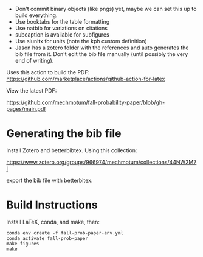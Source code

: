 - Don't commit binary objects (like pngs) yet, maybe we can set this up to
  build everything.
- Use booktabs for the table formatting
- Use natbib for variations on citations
- subcaption is available for subfigures
- Use siunitx for units (note the kph custom definition)
- Jason has a zotero folder with the references and auto generates the bib
  file from it. Don't edit the bib file manually (until possibly the very end
  of writing).

Uses this action to build the PDF: https://github.com/marketplace/actions/github-action-for-latex

View the latest PDF:

https://github.com/mechmotum/fall-probability-paper/blob/gh-pages/main.pdf

# Generating the bib file

Install Zotero and betterbibtex. Using this collection:

https://www.zotero.org/groups/966974/mechmotum/collections/44NW2M7I

export the bib file with betterbitex.

# Build Instructions

Install LaTeX, conda, and make, then:

```
conda env create -f fall-prob-paper-env.yml
conda activate fall-prob-paper
make figures
make
```
